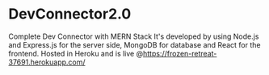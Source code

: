 # DevConnector2.0
Complete Dev Connector with MERN Stack
It's developed by using Node.js and Express.js for the server side, MongoDB for database and React for the frontend. Hosted in Heroku and is live @https://frozen-retreat-37691.herokuapp.com/ 
